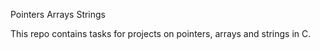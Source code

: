 Pointers Arrays Strings

This repo contains tasks  for projects on pointers, arrays and strings in C.

